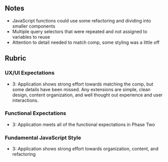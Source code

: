 ## Notes

* JavaScript functions could use some refactoring and dividing into smaller components
* Multiple query selectors that were repeated and not assigned to variables to reuse
* Attention to detail needed to match comp, some styling was a little off

## Rubric

### UX/UI Expectations

- 3: Application shows strong effort towards matching the comp, but some details have been missed. Any extensions are simple, clean design, content organization, and well thought out experience and user interactions.

### Functional Expectations

- 3: Application meets all of the functional expectations in Phase Two

### Fundamental JavaScript Style

- 3: Application shows strong effort towards organization, content, and refactoring
